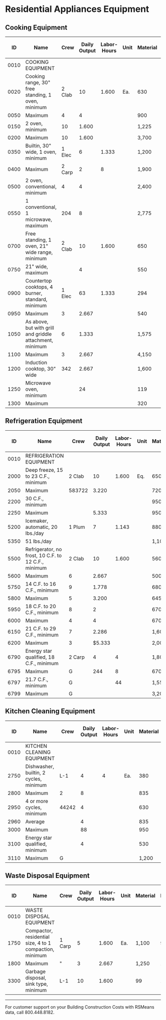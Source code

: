 # Residential Appliances Equipment

## Cooking Equipment

| ID   | Name                                                      | Crew   | Daily Output | Labor-Hours | Unit | Material | Labor | Equipment | Total    | Total Incl O&P |
|------|-----------------------------------------------------------|--------|--------------|-------------|------|----------|-------|-----------|----------|----------------|
| 0010 | COOKING EQUIPMENT                                         |        |              |             |      |          |       |           |          |                |
| 0020 | Cooking range, 30" free standing, 1 oven, minimum         | 2 Clab | 10           | 1.600       | Ea.  | 630      | 73    |           | 703      | 800            |
| 0050 | Maximum                                                   | 4      | 4            |             |      | 900      | 182   |           | 1,082    | 1,250          |
| 0150 | 2 oven, minimum                                           | 10     | 1.600        |             |      | 1,225    | 73    |           | 1,298    | 1,425          |
| 0200 | Maximum                                                   | 10     | 1.600        |             |      | 3,700    | 73    |           | 3,773    | 4,175          |
| 0350 | Builtin, 30" wide, 1 oven, minimum                        | 1 Elec | 6            | 1.333       |      | 1,200    | 88.50 |           | 1,288.50 | 1,450          |
| 0400 | Maximum                                                   | 2 Carp | 2            | 8           |      | 1,900    | 450   |           | 2,350    | 2,775          |
| 0500 | 2 oven, conventional, minimum                             | 4      | 4            |             |      | 2,400    | 225   |           | 2,625    | 2,975          |
| 0550 | 1 conventional, 1 microwave, maximum                      | 204    | 8            |             |      | 2,775    | 450   |           | 3,225    | 3,750          |
| 0700 | Free standing, 1 oven, 21" wide range, minimum            | 2 Clab | 10           | 1.600       |      | 650      | 73    |           | 723      | 825            |
| 0750 | 21" wide, maximum                                         |        | 4            |             |      | 550      | 182   |           | 732      | 875            |
| 0900 | Countertop cooktops, 4 burner, standard, minimum          | 1 Elec | 63           | 1.333       |      | 294      | 88.50 |           | 382.50   | 455            |
| 0950 | Maximum                                                   | 3      | 2.667        |             |      | 540      | 177   |           | 717      | 855            |
| 1050 | As above, but with grill and griddle attachment, minimum  | 6      | 1.333        |             |      | 1,575    | 88.50 |           | 1,663.50 | 1,850          |
| 1100 | Maximum                                                   | 3      | 2.667        |             |      | 4,150    | 177   |           | 4,327    | 4,825          |
| 1200 | Induction cooktop, 30" wide                               | 342    | 2.667        |             |      | 1,600    | 177   |           | 1,777    | 2,000          |
| 1250 | Microwave oven, minimum                                   |        | 24           |             |      | 119      | 132   |           | 251      | 330            |
| 1300 | Maximum                                                   |        |              |             |      | 320      | 265   |           | 585      | 745            |

## Refrigeration Equipment

| ID   | Name                                                      | Crew   | Daily Output | Labor-Hours | Unit | Material | Labor | Equipment | Total    | Total Incl O&P |
|------|-----------------------------------------------------------|--------|--------------|-------------|------|----------|-------|-----------|----------|----------------|
| 0010 | REFRIGERATION EQUIPMENT                                   |        |              |             |      |          |       |           |          |                |
| 2000 | Deep freeze, 15 to 23 C.F., minimum                       | 2 Clab | 10           | 1.600       | Eq.  | 650      | 73    |           | 723      | 825            |
| 2050 | Maximum                                                   | 583722 | 3.220        |             |      | 720      | 146   |           | 866      | 1,000          |
| 2200 | 30 C.F., minimum                                          |        |              |             |      | 950      | 91    |           | 1,041    | 1,175          |
| 2250 | Maximum                                                   |        | 5.333        |             |      | 950      | 243   |           | 1,193    | 1,400          |
| 5200 | Icemaker, automatic, 20 lbs./day                          | 1 Plum | 7            | 1.143       |      | 880      | 80    |           | 960      | 1,075          |
| 5350 | 51 lbs./day                                               |        |              |             |      | 1,100    | 279   |           | 1,379    | 1,625          |
| 5500 | Refrigerator, no frost, 10 C.F. to 12 C.F., minimum       | 2 Clab | 10           | 1.600       |      | 560      | 73    |           | 633      | 730            |
| 5600 | Maximum                                                   | 6      | 2.667        |             |      | 500      | 122   |           | 622      | 730            |
| 5750 | 14 C.F. to 16 C.F., minimum                               | 9      | 1.778        |             |      | 680      | 81    |           | 761      | 865            |
| 5800 | Maximum                                                   | 5      | 3.200        |             |      | 645      | 146   |           | 791      | 925            |
| 5950 | 18 C.F. to 20 C.F., minimum                               | 8      | 2            |             |      | 670      | 91    |           | 761      | 870            |
| 6000 | Maximum                                                   | 4      | 4            |             |      | 670      | 182   |           | 852      | 1,000          |
| 6150 | 21 C.F. to 29 C.F., minimum                               | 7      | 2.286        |             |      | 1,600    | 104   |           | 1,704    | 1,900          |
| 6200 | Maximum                                                   | 3      | $5.333       |             |      | 2,000    | 243   |           | 2,243    | 2,550          |
| 6790 | Energy star qualified, 18 C.F., minimum                   | 2 Carp | 4            | 4           |      | 1,800    | 225   |           | 2,025    | 2,300          |
| 6795 | Maximum                                                   | G      | 244          | 8           |      | 670      | 450   |           | 1,120    | 1,400          |
| 6797 | 21.7 C.F., minimum                                        | G      |              | 44          |      | 1,550    | 225   |           | 1,775    | 2,025          |
| 6799 | Maximum                                                   | G      |              |             |      | 3,200    | 225   |           | 3,425    | 3,850          |

## Kitchen Cleaning Equipment

| ID   | Name                                                      | Crew   | Daily Output | Labor-Hours | Unit | Material | Labor | Equipment | Total    | Total Incl O&P |
|------|-----------------------------------------------------------|--------|--------------|-------------|------|----------|-------|-----------|----------|----------------|
| 0010 | KITCHEN CLEANING EQUIPMENT                                |        |              |             |      |          |       |           |          |                |
| 2750 | Dishwasher, builtin, 2 cycles, minimum                    | L-1    | 4            | 4           | Ea.  | 380      | 272   |           | 652      | 820            |
| 2800 | Maximum                                                   | 2      | 8            |             |      | 835      | 545   |           | 1,380    | 1,725          |
| 2950 | 4 or more cycles, minimum                                 | 44242  | 4            |             |      | 630      | 272   |           | 902      | 1,100          |
| 2960 | Average                                                   |        | 4            |             |      | 835      | 272   |           | 1,107    | 1,32           |
| 3000 | Maximum                                                   |        | 88           |             |      | 950      | 545   |           | 1,495    | 1,850          |
| 3100 | Energy star qualified, minimum                            |        | 4            |             |      | 530      | 272   |           | 802      | 985            |
| 3110 | Maximum                                                   | G      |              |             |      | 1,200    | 545   |           | 1,745    | 2,125          |

## Waste Disposal Equipment

| ID   | Name                                                      | Crew   | Daily Output | Labor-Hours | Unit | Material | Labor | Equipment | Total    | Total Incl O&P |
|------|-----------------------------------------------------------|--------|--------------|-------------|------|----------|-------|-----------|----------|----------------|
| 0010 | WASTE DISPOSAL EQUIPMENT                                  |        |              |             |      |          |       |           |          |                |
| 1750 | Compactor, residential size, 4 to 1 compaction, minimum   | 1 Carp | 5            | 1.600       | Ea.  | 1,100    | 90    |           | 1,190    | 1,325          |
| 1800 | Maximum                                                   | "      | 3            | 2.667       |      | 1,250    | 150   |           | 1,400    | 1,600          |
| 3300 | Garbage disposal, sink type, minimum                      | L-1    | 10           | 1.600       |      | 99       | 109   |           | 208      | 271            |

---

For customer support on your Building Construction Costs with RSMeans data, call 800.448.8182.